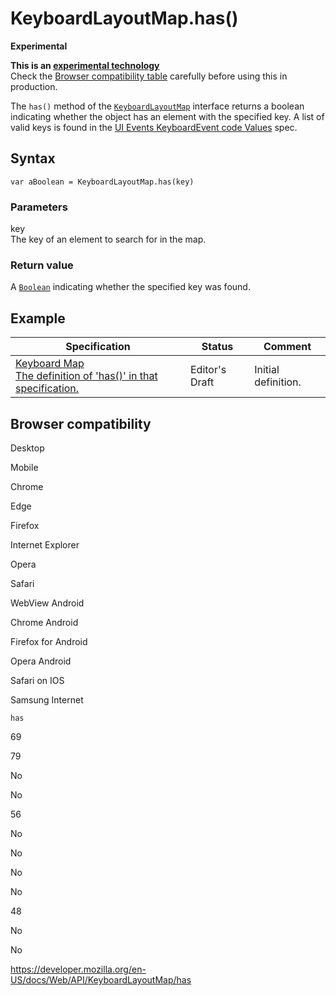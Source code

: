 # KeyboardLayoutMap.has()

**Experimental**

**This is an [experimental technology](https://developer.mozilla.org/en-US/docs/MDN/Guidelines/Conventions_definitions#experimental)**  
Check the [Browser compatibility table](#browser_compatibility) carefully before using this in production.

The `has()` method of the [`KeyboardLayoutMap`](../keyboardlayoutmap) interface returns a boolean indicating whether the object has an element with the specified key. A list of valid keys is found in the [UI Events KeyboardEvent code Values](https://www.w3.org/TR/uievents-code/#key-alphanumeric-writing-system) spec.

## Syntax

    var aBoolean = KeyboardLayoutMap.has(key)

### Parameters

key  
The key of an element to search for in the map.

### Return value

A [`Boolean`](https://developer.mozilla.org/en-US/docs/Web/JavaScript/Reference/Global_Objects/Boolean) indicating whether the specified key was found.

## Example

<table><thead><tr class="header"><th>Specification</th><th>Status</th><th>Comment</th></tr></thead><tbody><tr class="odd"><td><a href="https://wicg.github.io/keyboard-map/#keyboardlayoutmap-interface">Keyboard Map<br />
<span class="small">The definition of 'has()' in that specification.</span></a></td><td><span class="spec-ed">Editor's Draft</span></td><td>Initial definition.</td></tr></tbody></table>

## Browser compatibility

Desktop

Mobile

Chrome

Edge

Firefox

Internet Explorer

Opera

Safari

WebView Android

Chrome Android

Firefox for Android

Opera Android

Safari on IOS

Samsung Internet

`has`

69

79

No

No

56

No

No

No

No

48

No

No

<a href="https://developer.mozilla.org/en-US/docs/Web/API/KeyboardLayoutMap/has" class="_attribution-link">https://developer.mozilla.org/en-US/docs/Web/API/KeyboardLayoutMap/has</a>
